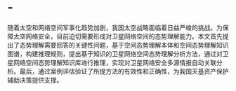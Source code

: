 # -
随着太空和网络空间军事化趋势加剧，我国太空战略面临着日益严峻的挑战。为保障太空网络安全，目前迫切需要形成对卫星网络空间的态势理解能力。本文首先提出了态势理解需要回答的关键性问题，基于空间态势理解本体和空间态势理解知识图谱，构建推理规则，提出基于知识的卫星网络空间态势理解分析方法，通过对卫星网络空间态势理解知识库进行推理，实现对卫星网络安全多源情报自动关联分析。最后，通过案例评估验证了所提方法的有效性和正确性，为我国天基资产保护辅助决策提供支撑。
